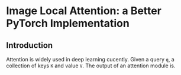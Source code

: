 # Image Local Attention: a Better PyTorch Implementation

## Introduction

Attention is widely used in deep learning cucently. Given a query `q`, a collection of keys `K` and value `V`. The output of an attention module is.
